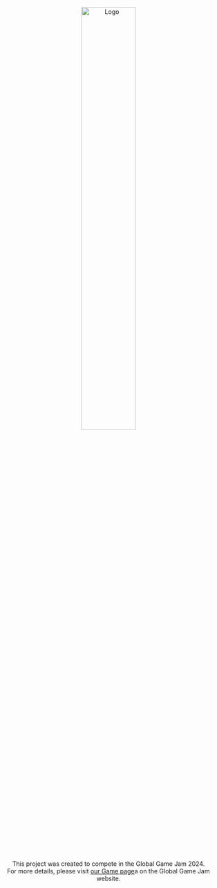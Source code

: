 <div align="center">
  <a href="https://globalgamejam.org/games/2024/hamster-1">
    <img src="https://ggjv4.s3.us-west-1.amazonaws.com/files/styles/flexslider_full/s3/games/2024/728200/screenshot/Screenshot%202024-01-28%20165809_0.png?VersionId=OEyMFc3txIrXgEqnCEAiOeCDOc57LV1m&itok=ZDI20BpU" alt="Logo" width="50%" height="auto">
  </a>
</div>
<br>
<div align="center">
This project was created to compete in the Global Game Jam 2024.<br>
For more details, please visit <a href="https://globalgamejam.org/games/2024/hamster-1">our Game page</a>a on the Global Game Jam website.
</div>
